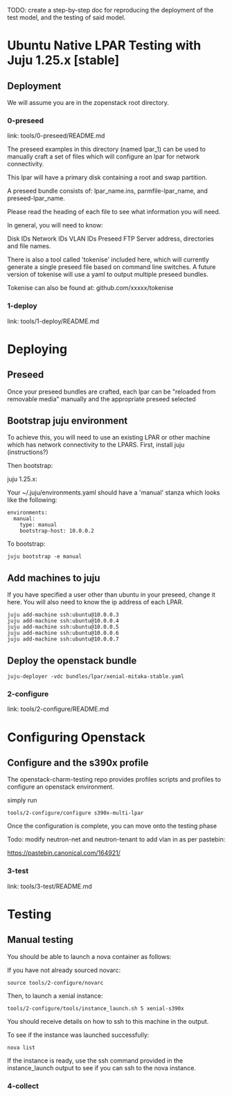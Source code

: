 TODO: create a step-by-step doc for reproducing the deployment of the test model, and the testing of said model.

# Ubuntu Native LPAR Testing with Juju 1.25.x [stable]
## Deployment

We will assume you are in the zopenstack root directory.

### 0-preseed

link: tools/0-preseed/README.md

The preseed examples in this directory (named lpar_1) can be used to manually
craft a set of files which will configure an lpar for network connectivity. 

This lpar will have a primary disk containing a root and swap partition.

A preseed bundle consists of: lpar_name.ins, parmfile-lpar_name, and 
preseed-lpar_name.

Please read the heading of each file to see what information you will need.

In general, you will need to know:

Disk IDs
Network IDs
VLAN IDs
Preseed FTP Server address, directories and file names.

There is also a tool called 'tokenise' included here, which will currently
generate a single preseed file based on command line switches. A future version
of tokenise will use a yaml to output multiple preseed bundles.

Tokenise can also be found at: github.com/xxxxx/tokenise

### 1-deploy

link: tools/1-deploy/README.md

# Deploying 

## Preseed

Once your preseed bundles are crafted, each lpar can be "reloaded from removable 
media" manually and the appropriate preseed selected

## Bootstrap juju environment

To achieve this, you will need to use an existing LPAR or other machine which 
has network connectivity to the LPARS. First, install juju (instructions?)

Then bootstrap:

juju 1.25.x:

Your ~/.juju/environments.yaml should have a 'manual' stanza which looks like
the following:

~~~~
environments:
  manual:
    type: manual
    bootstrap-host: 10.0.0.2
~~~~

To bootstrap: 
~~~~
juju bootstrap -e manual
~~~~

## Add machines to juju

If you have specified a user other than ubuntu in your preseed, change it here.
You will also need to know the ip address of each LPAR.

~~~~
juju add-machine ssh:ubuntu@10.0.0.3
juju add-machine ssh:ubuntu@10.0.0.4
juju add-machine ssh:ubuntu@10.0.0.5
juju add-machine ssh:ubuntu@10.0.0.6
juju add-machine ssh:ubuntu@10.0.0.7
~~~~


## Deploy the openstack bundle

~~~~
juju-deployer -vdc bundles/lpar/xenial-mitaka-stable.yaml
~~~~


### 2-configure

link: tools/2-configure/README.md

# Configuring Openstack
## Configure and the s390x profile

The openstack-charm-testing repo provides profiles scripts and profiles
to configure an openstack environment.

simply run 

~~~~
tools/2-configure/configure s390x-multi-lpar
~~~~

Once the configuration is complete, you can move onto the testing phase

Todo: modify neutron-net and neutron-tenant to add vlan in as per pastebin:

https://pastebin.canonical.com/164921/


### 3-test

link: tools/3-test/README.md

# Testing
## Manual testing

You should be able to launch a nova container as follows:

If you have not already sourced novarc:

~~~~
source tools/2-configure/novarc
~~~~

Then, to launch a xenial instance:

~~~~
tools/2-configure/tools/instance_launch.sh 5 xenial-s390x
~~~~

You should receive details on how to ssh to this machine in the output.

To see if the instance was launched successfully:

~~~~
nova list
~~~~

If the instance is ready, use the ssh command provided in the instance_launch
output to see if you can ssh to the nova instance.

### 4-collect




